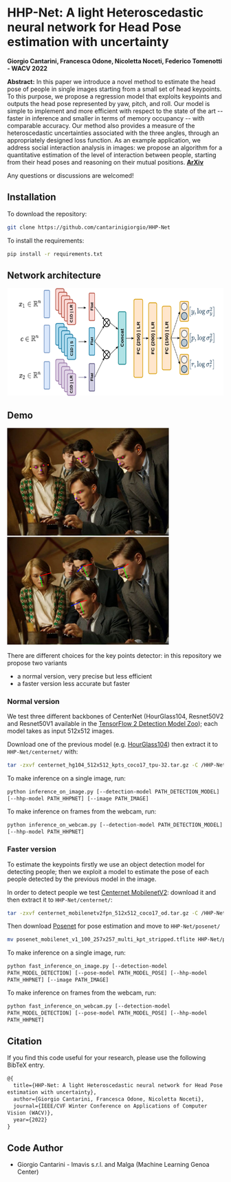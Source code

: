 HHP-Net: A light Heteroscedastic neural network for Head Pose estimation with uncertainty
===

**Giorgio Cantarini, Francesca Odone, Nicoletta Noceti, Federico Tomenotti - WACV 2022**

**Abstract:** In this paper we introduce a novel method to estimate the head pose of people in single images starting from a small set of
head keypoints. To this purpose, we propose a regression model that exploits keypoints and outputs the head pose represented by yaw, pitch, 
and roll. Our model is simple to implement and more efficient with respect to the state of the art -- faster in inference and smaller in terms 
of memory occupancy --  with comparable accuracy.
Our method also provides a measure of the heteroscedastic uncertainties associated with the three angles, through an appropriately designed 
loss function. As an example application, we address social interaction analysis in images: we propose an algorithm for a 
quantitative estimation of the level of interaction between people, starting from their head poses and reasoning on their mutual positions.
[**ArXiv**](https://arxiv.org/)  


Any questions or discussions are welcomed!




## Installation

To download the repository:
```bash
git clone https://github.com/cantarinigiorgio/HHP-Net
```

To install the requirements:
```bash
pip install -r requirements.txt
```

## Network architecture
<img src=imgs/network_architecture.png height="250"/>  

## Demo

<img src=imgs/points.png height="250"/> <img src=imgs/axis.png height="250"/> 


There are different choices for the key points detector: in this repository we propose two variants
- a normal version, very precise but less efficient
- a faster version less accurate but faster

### Normal version
We test three different backbones of CenterNet (HourGlass104, Resnet50V2 and Resnet50V1 available in the [TensorFlow 2 Detection Model Zoo](https://github.com/tensorflow/models/blob/master/research/object_detection/g3doc/tf2_detection_zoo.md)); 
each model takes as input 512x512 images.

Download one of the previous model (e.g. [HourGlass104](http://download.tensorflow.org/models/object_detection/tf2/20200711/centernet_hg104_512x512_kpts_coco17_tpu-32.tar.gz)) then extract it to `HHP-Net/centernet/` with:
```bash
tar -zxvf centernet_hg104_512x512_kpts_coco17_tpu-32.tar.gz -C /HHP-Net/centernet
```

To make inference on a single image, run:

````
python inference_on_image.py [--detection-model PATH_DETECTION_MODEL] [--hhp-model PATH_HHPNET] [--image PATH_IMAGE]  
````

To make inference on frames from the webcam, run:

````
python inference_on_webcam.py [--detection-model PATH_DETECTION_MODEL] [--hhp-model PATH_HHPNET] 
````

### Faster version

To estimate the keypoints firstly we use an object detection model for detecting people; then we exploit a model to estimate the pose of each people detected by the previous model in the image.

In order to detect people we test [Centernet MobilenetV2](http://download.tensorflow.org/models/object_detection/tf2/20210210/centernet_mobilenetv2fpn_512x512_coco17_od.tar.gz): 
download it and then extract it to `HHP-Net/centernet/`:

```bash
tar -zxvf centernet_mobilenetv2fpn_512x512_coco17_od.tar.gz -C /HHP-Net/centernet
```

Then download [Posenet](https://storage.googleapis.com/download.tensorflow.org/models/tflite/posenet_mobilenet_v1_100_257x257_multi_kpt_stripped.tflite) for pose estimation and move to `HHP-Net/posenet/`
```bash
mv posenet_mobilenet_v1_100_257x257_multi_kpt_stripped.tflite HHP-Net/posenet/
```

To make inference on a single image, run:

````
python fast_inference_on_image.py [--detection-model PATH_MODEL_DETECTION] [--pose-model PATH_MODEL_POSE] [--hhp-model PATH_HHPNET] [--image PATH_IMAGE] 
````

To make inference on frames from the webcam, run:

````
python fast_inference_on_webcam.py [--detection-model PATH_MODEL_DETECTION] [--pose-model PATH_MODEL_POSE] [--hhp-model PATH_HHPNET] 
````


## Citation

If you find this code useful for your research, please use the following BibTeX entry.

```
@{
  title={HHP-Net: A light Heteroscedastic neural network for Head Pose estimation with uncertainty},
  author={Giorgio Cantarini, Francesca Odone, Nicoletta Noceti},
  journal={IEEE/CVF Winter Conference on Applications of Computer Vision (WACV)},
  year={2022}
}

```

## Code Author
- Giorgio Cantarini - Imavis s.r.l. and Malga (Machine Learning Genoa Center)
